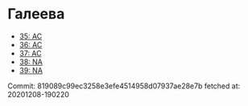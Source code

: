 # Галеева
- [35: AC](35.md)
- [36: AC](36.md)
- [37: AC](37.md)
- [38: NA](38.md)
- [39: NA](39.md)

Commit: 819089c99ec3258e3efe4514958d07937ae28e7b
 fetched at: 20201208-190220
